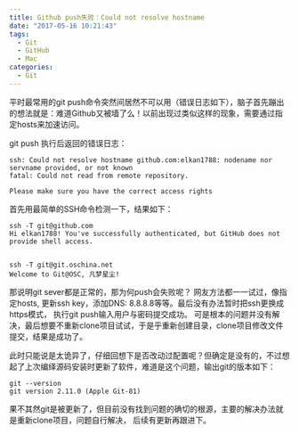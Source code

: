 ```yaml
---
title: Github push失败：Could not resolve hostname
date: "2017-05-16 10:21:43"
tags: 
  - Git
  - GitHub
  - Mac
categories:
  - Git
---
```


平时最常用的git push命令突然间居然不可以用（错误日志如下），脑子首先蹦出的想法就是：难道Github又被墙了么！以前出现过类似这样的现象，需要通过指定hosts来加速访问。

<!-- more -->

git push 执行后返回的错误日志：

```
ssh: Could not resolve hostname github.com:elkan1788: nodename nor servname provided, or not known
fatal: Could not read from remote repository.

Please make sure you have the correct access rights
```

首先用最简单的SSH命令检测一下，结果如下：

```
ssh -T git@github.com
Hi elkan1788! You've successfully authenticated, but GitHub does not provide shell access.


ssh -T git@git.oschina.net
Welcome to Git@OSC, 凡梦星尘!
```

那说明git sever都是正常的，那为何push会失败呢？ 网友方法都一一试过，像指定hosts, 更新ssh key，添加DNS: 8.8.8.8等等。最后没有办法暂时把ssh更换成https模式， 执行git push输入用户与密码提交成功。 可是根本的问题并没有解决，最后想要不重新clone项目试试，于是乎重新创建目录，clone项目修改文件提交，结果是成功了。 

此时只能说是太诡异了，仔细回想下是否改动过配置呢？但确定是没有的，不过想起了上次编绎源码安装时更新了软件，难道是这个问题，输出git的版本如下：

```
git --version
git version 2.11.0 (Apple Git-81)
```

果不其然git是被更新了，但目前没有找到问题的确切的根源，主要的解决办法就是重新clone项目，问题自行解决， 后续有更新再跟进下。
